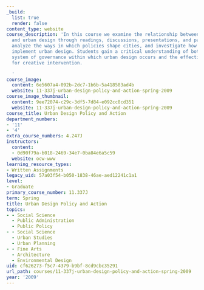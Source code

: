 ```yaml
---
_build:
  list: true
  render: false
content_type: website
course_description: 'In this course we examine the relationship between public policy
  and urban design through readings, discussions, presentations, and papers. We also
  analyze the ways in which policies shape cities, and investigate how governments
  implement urban design. Students gain a critical understanding of both the complex
  system of governance within which urban design occurs and the effective tools available
  for creative intervention.

  '
course_image:
  content: 6e5607a4-092b-2dc7-1b6b-5a418583ad4b
  website: 11-337j-urban-design-policy-and-action-spring-2009
course_image_thumbnail:
  content: 9ee72074-c29c-3df5-7d84-e092cc8cd351
  website: 11-337j-urban-design-policy-and-action-spring-2009
course_title: Urban Design Policy and Action
department_numbers:
- '11'
- '4'
extra_course_numbers: 4.247J
instructors:
  content:
  - 0d90f79a-b018-2469-34e7-0ba84e6a5c59
  website: ocw-www
learning_resource_types:
- Written Assignments
legacy_uid: 57a03f54-b050-1838-46ae-aed12241c1a1
level:
- Graduate
primary_course_number: 11.337J
term: Spring
title: Urban Design Policy and Action
topics:
- - Social Science
  - Public Administration
  - Public Policy
- - Social Science
  - Urban Studies
  - Urban Planning
- - Fine Arts
  - Architecture
  - Environmental Design
uid: cf626273-f5c7-4379-b9bf-8cd9cbc35291
url_path: courses/11-337j-urban-design-policy-and-action-spring-2009
year: '2009'
---
```

